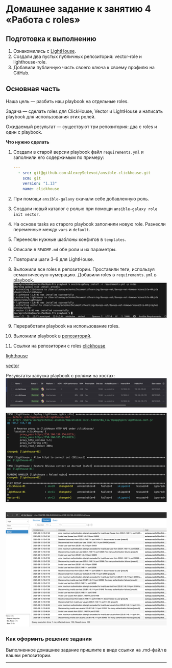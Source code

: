 # Домашнее задание к занятию 4 «Работа с roles»

## Подготовка к выполнению

1. Ознакомились с [LightHouse](https://youtu.be/ymlrNlaHzIY?t=929).
2. Создали два пустых публичных репозитория: vector-role и lighthouse-role.
3. Добавили публичную часть своего ключа к своему профилю на GitHub.

## Основная часть

Наша цель — разбить наш playbook на отдельные roles. 

Задача — сделать roles для ClickHouse, Vector и LightHouse и написать playbook для использования этих ролей. 

Ожидаемый результат — существуют три репозитория: два с roles и один с playbook.

**Что нужно сделать**

1. Создали в старой версии playbook файл `requirements.yml` и заполнили его содержимым по примеру:

   ```yaml
   ---
     - src: git@github.com:AlexeySetevoi/ansible-clickhouse.git
       scm: git
       version: "1.13"
       name: clickhouse 
   ```

2. При помощи `ansible-galaxy` скачали себе добавленную роль.

3. Создали новый каталог с ролью при помощи `ansible-galaxy role init vector`.
4. На основе tasks из старого playbook заполнили новую role. Разнесли переменные между `vars` и `default`. 
5. Перенесли нужные шаблоны конфигов в `templates`.
6. Описали в `README.md` обе роли и их параметры. 
7. Повторили шаги 3–6 для LightHouse.
8. Выложили все roles в репозитории. Проставили теги, используя семантическую нумерацию. Добавили roles в `requirements.yml` в playbook.
![alt text](screenshots/03.png)
9. Переработали playbook на использование roles.
10. Выложили playbook в 
[репозиторий](https://github.com/lauragrechenko/devops-net-homework/tree/master/ansible-04).

11. Ссылки на репозитории с roles
[clickhouse](https://github.com/lauragrechenko/ansible-clickhouse)

[lighthouse](https://github.com/lauragrechenko/lighthouse-role)

[vector](https://github.com/lauragrechenko/vector-role)


Результаты запуска playbook с ролями на хостах:
![alt text](screenshots/01.png)

![alt text](screenshots/04.png)

![alt text](screenshots/02.png)
---

### Как оформить решение задания

Выполненное домашнее задание пришлите в виде ссылки на .md-файл в вашем репозитории.

---
